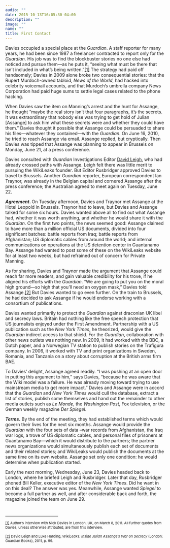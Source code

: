 ```yaml
---
audio: ""
date: 2015-10-13T16:05:30-04:00
description: ""
image: ""
name: ""
title: First Contact
---
```


<p>
	Davies occupied a special place at the <em>Guardian</em>. A staff reporter for many years, he had been since 1987 a freelancer contracted to report only for the <em>Guardian</em>. His job was to find the blockbuster stories no one else had noticed and pursue them&mdash;as he puts it, &ldquo;seeing what must be there that isn&rsquo;t included in what&rsquo;s being written.&rdquo;<a href="case_id_70_id_628.html#_ftn1" name="_ftnref1" title="">[1]</a> The strategy had paid off handsomely; Davies in 2009 alone broke two consequential stories: that the Rupert Murdoch-owned tabloid, <em>News of the World</em>, had hacked into celebrity voicemail accounts, and that Murdoch&rsquo;s umbrella company News Corporation had paid huge sums to settle legal cases related to the phone hacking.</p>
<p>
	When Davies saw the item on Manning&rsquo;s arrest and the hunt for Assange, he thought &ldquo;maybe the real story isn&rsquo;t that four paragraphs, it&rsquo;s the secrets. It was extraordinary that nobody else was trying to get hold of Julian [Assange] to ask him what these secrets were and whether they could have them.&rdquo; Davies thought it possible that Assange could be persuaded to share his files&mdash;whatever they contained&mdash;with the <em>Guardian</em>. On June 16, 2010, he tried to reach Assange via email. Assange replied, but cryptically. Then Davies was tipped that Assange was planning to appear in Brussels on Monday, June 21, at a press conference.</p>
<p>
	Davies consulted with <em>Guardian</em> Investigations Editor <a href="case_id_70_id_172_c_bio.html">David Leigh</a>, who had already crossed paths with Assange. Leigh felt there was little merit to pursuing the WikiLeaks founder. But Editor Rusbridger approved Davies to travel to Brussels. Another <em>Guardian</em> reporter, European correspondent Ian Traynor, was already in the Belgian capital and cornered Assange after the press conference; the Australian agreed to meet again on Tuesday, June 22.</p>
<p>
	<strong><em>Agreement</em>. </strong>On Tuesday afternoon, Davies and Traynor met Assange at the Hotel Leopold in Brussels. Traynor had to leave, but Davies and Assange talked for some six hours. Davies wanted above all to find out what Assange had, whether it was worth anything, and whether he would share it with the <em>Guardian</em>. On the first two points, the news seemed good: Assange claimed to have more than a million official US documents, divided into four significant batches: battle reports from Iraq; battle reports from Afghanistan; US diplomatic cables from around the world; and internal communications on operations at the US detention center in Guantanamo Bay. Assange had wanted to post some of these on the WikiLeaks website for at least two weeks, but had refrained out of concern for Private Manning.</p>
<p>
	As for sharing, Davies and Traynor made the argument that Assange could reach far more readers, and gain valuable credibility for his trove, if he aligned his efforts with the <em>Guardian</em>. &ldquo;We are going to put you on the moral high ground&mdash;so high that you&rsquo;ll need an oxygen mask,&rdquo; Davies told Assange.<a href="case_id_70_id_628.html#_ftn2" name="_ftnref2" title="">[2]</a> But Davies wanted to go even further. On the train to Brussels, he had decided to ask Assange if he would endorse working with a consortium of publications.</p>
<p>
	Davies wanted primarily to protect the <em>Guardian</em> against draconian UK libel and secrecy laws. Britain had nothing like the free speech protection that US journalists enjoyed under the First Amendment. Partnership with a US publication such as the <em>New York Times</em>, he theorized, would give the <em>Guardian</em> indirect access to that shield. For the <em>Guardian</em>, collaboration with other news outlets was nothing new. In 2009, it had worked with the BBC, a Dutch paper, and a Norwegian TV station to publish stories on the Trafigura company. In 2006, it worked with TV and print organizations in Sweden, Romania, and Tanzania on a story about corruption at the British arms firm BAE.</p>
<p>
	To Davies&rsquo; delight, Assange agreed readily. &ldquo;I was pushing at an open door in putting this argument to him,&rdquo; says Davies, &ldquo;because he was aware that the Wiki model was a failure. He was already moving toward trying to use mainstream media to get more impact.&rdquo; Davies and Assange were in accord that the <em>Guardian</em> and <em>New York Times</em> would cull the database, extract a list of stories, publish some themselves and hand out the remainder to other media outlets such as <em>Le Monde</em>, the <em>Washington Post</em>, Fox television, or the German weekly magazine <em>Der Spiegel</em>.&nbsp;&nbsp;</p>
<p>
	<strong><em>Terms</em>.</strong> By the end of the meeting, they had established terms which would govern their lives for the next six months. Assange would provide the <em>Guardian</em> with the four sets of data &ndash;war records from Afghanistan, the Iraq war logs, a trove of US diplomatic cables, and personal files of prisoners at Guantanamo Bay&mdash;which it would distribute to the partners; the partner news organizations would simultaneously publish each set of documents and their related stories; and WikiLeaks would publish the documents at the same time on its own website. Assange set only one condition: he would determine when publication started.</p>
<p>
	Early the next morning, Wednesday, June 23, Davies headed back to London, where he briefed Leigh and Rusbridger. Later that day, Rusbridger phoned Bill Keller, executive editor of the <em>New York Times</em>. Did he want in on this deal? The answer was yes. Meanwhile, Assange wanted <em>Spiegel</em> to become a full partner as well, and after considerable back and forth, the magazine joined the team on June 29.</p>
<div>
	<br clear="all" />
	<hr align="left" size="1" width="33%" />
	<div id="ftn1">
		<p>
			<span style="font-size: 11px;"><a href="case_id_70_id_628.html#_ftnref1" name="_ftn1" title="">[1]</a> Author&rsquo;s interview with Nick Davies in London, UK, on March 8, 2011. All further quotes from Davies, unless otherwise attributed, are from this interview.</span></p>
	</div>
	<div id="ftn2">
		<p>
			<span style="font-size: 11px;"><a href="case_id_70_id_628.html#_ftnref2" name="_ftn2" title="">[2]</a> David Leigh and Luke Harding, <em>WikiLeaks: Inside Julian Assange&rsquo;s War on Secrecy</em> (London: Guardian Books), 2011, p. 99.</span></p>
	</div>
</div>
</div>